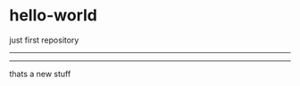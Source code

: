 # hello-world
just first repository

----------------------
---------------------

thats a new stuff
